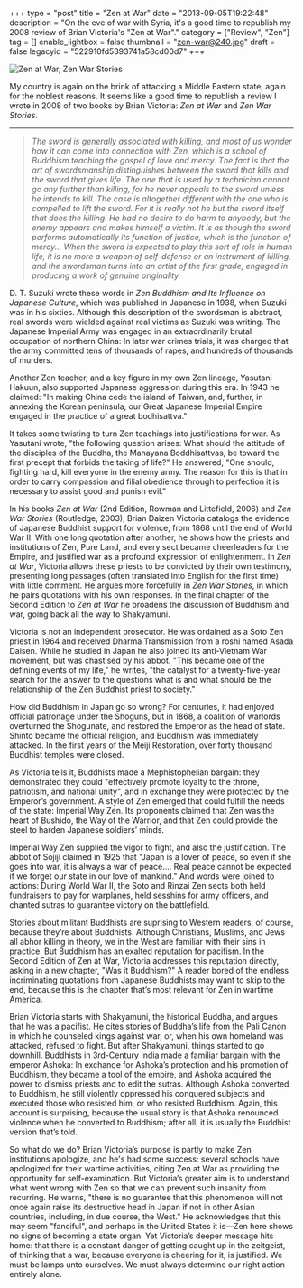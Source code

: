 +++
type = "post"
title = "Zen at War"
date = "2013-09-05T19:22:48"
description = "On the eve of war with Syria, it's a good time to republish my 2008 review of Brian Victoria's \"Zen at War\"."
category = ["Review", "Zen"]
tag = []
enable_lightbox = false
thumbnail = "zen-war@240.jpg"
draft = false
legacyid = "522910fd5393741a58cd00d7"
+++

<p><img style="display:block; margin-left:auto; margin-right:auto;" src="zen-war.jpg" alt="Zen at War, Zen War Stories" title="Zen at War, Zen War Stories" /></p>
<p>My country is again on the brink of attacking a Middle Eastern state, again for the noblest reasons. It seems like a good time to republish a review I wrote in 2008 of two books by Brian Victoria: <em>Zen at War</em> and <em>Zen War Stories</em>.</p>
<hr />
<blockquote>
<p><em>The sword is generally associated with killing, and most of us wonder how it can come into connection with Zen, which is a school of Buddhism teaching the gospel of love and mercy. The fact is that the art of swordsmanship distinguishes between the sword that kills and the sword that gives life. The one that is used by a technician cannot go any further than killing, for he never appeals to the sword unless he intends to kill. The case is altogether different with the one who is compelled to lift the sword. For it is really not he but the sword itself that does the killing. He had no desire to do harm to anybody, but the enemy appears and makes himself a victim. It is as though the sword performs automatically its function of justice, which is the function of mercy... When the sword is expected to play this sort of role in human life, it is no more a weapon of self-defense or an instrument of killing, and the swordsman turns into an artist of the first grade, engaged in producing a work of genuine originality.</em></p>
</blockquote>
<p>D. T. Suzuki wrote these words in <em>Zen Buddhism and Its Influence on Japanese Culture</em>, which was published in Japanese in 1938, when Suzuki was in his sixties. Although this description of the swordsman is abstract, real swords were wielded against real victims as Suzuki was writing. The Japanese Imperial Army was engaged in an extraordinarily brutal occupation of northern China: In later war crimes trials, it was charged that the army committed tens of thousands of rapes, and hundreds of thousands of murders.</p>
<p>Another Zen teacher, and a key figure in my own Zen lineage, Yasutani Hakuun, also supported Japanese aggression during this era. In 1943 he claimed: "In making China cede the island of Taiwan, and, further, in annexing the Korean peninsula, our Great Japanese Imperial Empire engaged in the practice of a great bodhisattva."</p>
<p>It takes some twisting to turn Zen teachings into justifications for war. As Yasutani wrote, "the following question arises: What should the attitude of the disciples of the Buddha, the Mahayana Boddhisattvas, be toward the first precept that forbids the taking of life?" He answered, "One should, fighting hard, kill everyone in the enemy army. The reason for this is that in order to carry compassion and filial obedience through to perfection it is necessary to assist good and punish evil."</p>
<p>In his books <em>Zen at War</em> (2nd Edition, Rowman and Littefield, 2006) and <em>Zen War Stories</em> (Routledge, 2003), Brian Daizen Victoria catalogs the evidence of Japanese Buddhist support for violence, from 1868 until the end of World War II. With one long quotation after another, he shows how the priests and institutions of Zen, Pure Land, and every sect became cheerleaders for the Empire, and justified war as a profound expression of enlightenment. In <em>Zen at War</em>, Victoria allows these priests to be convicted by their own testimony, presenting long passages (often translated into English for the first time) with little comment. He argues more forcefully in <em>Zen War Stories</em>, in which he pairs quotations with his own responses. In the final chapter of the Second Edition to <em>Zen at War</em> he broadens the discussion of Buddhism and war, going back all the way to Shakyamuni.</p>
<p>Victoria is not an independent prosecutor. He was ordained as a Soto Zen priest in 1964 and received Dharma Transmission from a roshi named Asada Daisen. While he studied in Japan he also joined its anti-Vietnam War movement, but was chastised by his abbot. "This became one of the defining events of my life," he writes, "the catalyst for a twenty-five-year search for the answer to the questions what is and what should be the relationship of the Zen Buddhist priest to society."</p>
<p>How did Buddhism in Japan go so wrong? For centuries, it had enjoyed official patronage under the Shoguns, but in 1868, a coalition of warlords overturned the Shogunate, and restored the Emperor as the head of state. Shinto became the official religion, and Buddhism was immediately attacked. In the first years of the Meiji Restoration, over forty thousand Buddhist temples were closed.</p>
<p>As Victoria tells it, Buddhists made a Mephistophelian bargain: they demonstrated they could "effectively promote loyalty to the throne, patriotism, and national unity", and in exchange they were protected by the Emperor&rsquo;s government. A style of Zen emerged that could fulfill the needs of the state: Imperial Way Zen. Its proponents claimed that Zen was the heart of Bushido, the Way of the Warrior, and that Zen could provide the steel to harden Japanese soldiers&rsquo; minds.</p>
<p>Imperial Way Zen supplied the vigor to fight, and also the justification. The abbot of Sojiji claimed in 1925 that "Japan is a lover of peace, so even if she goes into war, it is always a war of peace.... Real peace cannot be expected if we forget our state in our love of mankind." And words were joined to actions: During World War II, the Soto and Rinzai Zen sects both held fundraisers to pay for warplanes, held sesshins for army officers, and chanted sutras to guarantee victory on the battlefield.</p>
<p>Stories about militant Buddhists are suprising to Western readers, of course, because they&rsquo;re about Buddhists. Although Christians, Muslims, and Jews all abhor killing in theory, we in the West are familiar with their sins in practice. But Buddhism has an exalted reputation for pacifism. In the Second Edition of Zen at War, Victoria addresses this reputation directly, asking in a new chapter, "Was it Buddhism?" A reader bored of the endless incriminating quotations from Japanese Buddhists may want to skip to the end, because this is the chapter that&rsquo;s most relevant for Zen in wartime America.</p>
<p>Brian Victoria starts with Shakyamuni, the historical Buddha, and argues that he was a pacifist. He cites stories of Buddha&rsquo;s life from the Pali Canon in which he counseled kings against war, or, when his own homeland was attacked, refused to fight. But after Shakyamuni, things started to go downhill. Buddhists in 3rd-Century India made a familiar bargain with the emperor Ashoka: In exchange for Ashoka&rsquo;s protection and his promotion of Buddhism, they became a tool of the empire, and Ashoka acquired the power to dismiss priests and to edit the sutras. Although Ashoka converted to Buddhism, he still violently oppressed his conquered subjects and executed those who resisted him, or who resisted Buddhism. Again, this account is surprising, because the usual story is that Ashoka renounced violence when he converted to Buddhism; after all, it is usually the Buddhist version that&rsquo;s told.</p>
<p>So what do we do? Brian Victoria&rsquo;s purpose is partly to make Zen institutions apologize, and he's had some success: several schools have apologized for their wartime activities, citing Zen at War as providing the opportunity for self-examination. But Victoria&rsquo;s greater aim is to understand what went wrong with Zen so that we can prevent such insanity from recurring. He warns, "there is no guarantee that this phenomenon will not once again raise its destructive head in Japan if not in other Asian countries, including, in due course, the West." He acknowledges that this may seem "fanciful", and perhaps in the United States it is&mdash;Zen here shows no signs of becoming a state organ. Yet Victoria&rsquo;s deeper message hits home: that there is a constant danger of getting caught up in the zeitgeist, of thinking that a war, because everyone is cheering for it, is justified. We must be lamps unto ourselves. We must always determine our right action entirely alone.</p>
